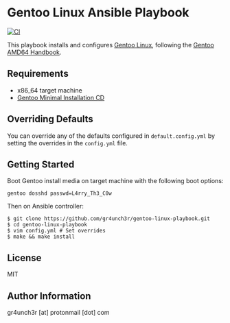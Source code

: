 # Gentoo Linux Ansible Playbook

[![CI](https://github.com/gr4unch3r/gentoo-linux-playbook/actions/workflows/ci.yml/badge.svg)](https://github.com/gr4unch3r/gentoo-linux-playbook/actions/workflows/ci.yml)

This playbook installs and configures [Gentoo Linux](https://www.gentoo.org/), following the [Gentoo AMD64 Handbook](https://wiki.gentoo.org/wiki/Handbook:AMD64/Full/Installation).

## Requirements

- x86_64 target machine
- [Gentoo Minimal Installation CD](https://www.gentoo.org/downloads/)

## Overriding Defaults

You can override any of the defaults configured in ```default.config.yml``` by setting the overrides in the ```config.yml``` file.

## Getting Started

Boot Gentoo install media on target machine with the following boot options:

```
gentoo dosshd passwd=L4rry_Th3_C0w
```

Then on Ansible controller:

```
$ git clone https://github.com/gr4unch3r/gentoo-linux-playbook.git
$ cd gentoo-linux-playbook
$ vim config.yml # Set overrides
$ make && make install
```

## License

MIT

## Author Information

gr4unch3r [at] protonmail [dot] com
